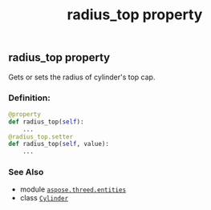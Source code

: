 ﻿---
title: radius_top property
second_title: Aspose.3D for Python via .NET API References
description: 
type: docs
weight: 240
url: /python-net/aspose.threed.entities/cylinder/radius_top/
is_root: false
---

## radius_top property


Gets or sets the radius of cylinder's top cap.
### Definition:
```python
@property
def radius_top(self):
    ...
@radius_top.setter
def radius_top(self, value):
    ...
```

### See Also
* module [`aspose.threed.entities`](../../)
* class [`Cylinder`](/3d/python-net/aspose.threed.entities/cylinder)

